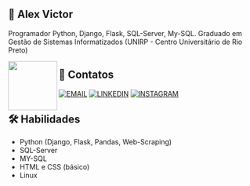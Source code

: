 ## 🚀 Alex Victor
Programador Python, Django, Flask, SQL-Server, My-SQL. Graduado em Gestão de Sistemas Informatizados (UNIRP - Centro Universitário de Rio Preto)

<a href="url"><img src="https://user-images.githubusercontent.com/97471199/230774187-e482399b-492c-4c17-a831-0314bf90526e.png" align="left" height="100" width="100" ></a>

## 🔗 Contatos
[![EMAIL](https://camo.githubusercontent.com/168f78544dd6c18761289e14363533c520439148b12d3bec2f9979af5e89d1bc/68747470733a2f2f696d672e736869656c64732e696f2f62616467652f2d456d61696c2d3030303f7374796c653d666f722d7468652d6261646765266c6f676f3d6d6963726f736f66742d6f75746c6f6f6b266c6f676f436f6c6f723d46463030463626636f6c6f723a464646)](mailto:alex.victor@outlook.com) [![LINKEDIN](https://camo.githubusercontent.com/e108b8066c2dc9fd7a9077b488844d49ed87d9d57916d8ee05344e5df851895b/68747470733a2f2f696d672e736869656c64732e696f2f62616467652f2d4c696e6b6564496e2d3030303f7374796c653d666f722d7468652d6261646765266c6f676f3d6c696e6b6564696e266c6f676f436f6c6f723d46463030463626636f6c6f723a464646)](https://www.linkedin.com/in/alexvcsantos/) [![INSTAGRAM](https://camo.githubusercontent.com/cbbe299a62c479442f9b548f41c533e82002855366fe07e157b268b7b513cba5/68747470733a2f2f696d672e736869656c64732e696f2f62616467652f2d496e7374616772616d2d3030303f7374796c653d666f722d7468652d6261646765266c6f676f3d696e7374616772616d266c6f676f436f6c6f723d46463030463626636f6c6f723a464646)](https://www.instagram.com/alexvcsantos/)


## 🛠 Habilidades
- Python (Django, Flask, Pandas, Web-Scraping)
- SQL-Server 
- MY-SQL 
- HTML e CSS (básico) 
- Linux

